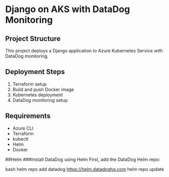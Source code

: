 # Django on AKS with DataDog Monitoring

## Project Structure

This project deploys a Django application to Azure Kubernetes Service with DataDog monitoring.

## Deployment Steps

1. Terraform setup
2. Build and push Docker image
3. Kubernetes deployment
4. DataDog monitoring setup

## Requirements

- Azure CLI
- Terraform
- kubectl
- Helm
- Docker


##Helm
###Install DataDog using Helm
First, add the DataDog Helm repo:

bash
helm repo add datadog https://helm.datadoghq.com
helm repo update

